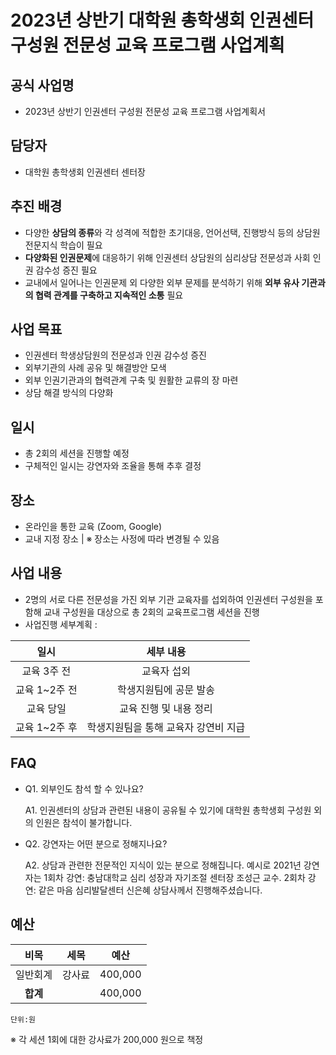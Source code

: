 ﻿2023년 상반기 대학원 총학생회 인권센터 구성원 전문성 교육 프로그램 사업계획
===

## 공식 사업명
- 2023년 상반기 인권센터 구성원 전문성 교육 프로그램 사업계획서

## 담당자
- 대학원 총학생회 인권센터 센터장

## 추진 배경
- 다양한 **상담의 종류**와 각 성격에 적합한 초기대응, 언어선택, 진행방식 등의 상담원 전문지식 학습이 필요
- **다양화된 인권문제**에 대응하기 위해 인권센터 상담원의 심리상담 전문성과 사회 인권 감수성 증진 필요 
- 교내에서 일어나는 인권문제 외 다양한 외부 문제를 분석하기 위해 **외부 유사 기관과의 협력 관계를 구축하고 지속적인 소통** 필요


## 사업 목표
-  인권센터 학생상담원의 전문성과 인권 감수성 증진 
-  외부기관의 사례 공유 및 해결방안 모색  
-  외부 인권기관과의 협력관계 구축 및 원활한 교류의 장 마련
-  상담 해결 방식의 다양화

## 일시
- 총 2회의 세션을 진행할 예정
- 구체적인 일시는 강연자와 조율을 통해 추후 결정

## 장소
- 온라인을 통한 교육 (Zoom, Google)
- 교내 지정 장소 | ※ 장소는 사정에 따라 변경될 수 있음

## 사업 내용
- 2명의 서로 다른 전문성을 가진 외부 기관 교육자를 섭외하여 인권센터 구성원을 포함해 교내 구성원을 대상으로 총 2회의 교육프로그램 세션을 진행
- 사업진행 세부계획 :

|  **일시** |   **세부 내용**   | 
|:----------:|:------------:|
|교육 3주 전  | 교육자 섭외 |
|     교육 1~2주 전       | 학생지원팀에 공문 발송             |   
|      교육 당일      |        교육 진행 및 내용 정리     |    
|       교육 1~2주 후     |     학생지원팀을 통해 교육자 강연비 지급         |     



## FAQ
- Q1. 외부인도 참석 할 수 있나요?

	A1. 인권센터의 상담과 관련된 내용이 공유될 수 있기에 대학원 총학생회 구성원 외의 인원은 참석이 불가합니다. 

- Q2. 강연자는 어떤 분으로 정해지나요? 

	A2. 상담과 관련한 전문적인 지식이 있는 분으로 정해집니다. 예시로 2021년 강연자는 1회차 강연: 충남대학교 심리 성장과 자기조절 센터장 조성근 교수. 2회차 강연: 같은 마음 심리발달센터 신은혜 상담사께서 진행해주셨습니다.


## 예산

|  **비목** |   **세목**   | **예산** |
|:----------:|:------------:|:--------:|
|일반회계  | 강사료 | 400,000 |
|   **합계**  |              |    400,000    |

	단위:원
	
※ 각 세션 1회에 대한 강사료가 200,000 원으로 책정
